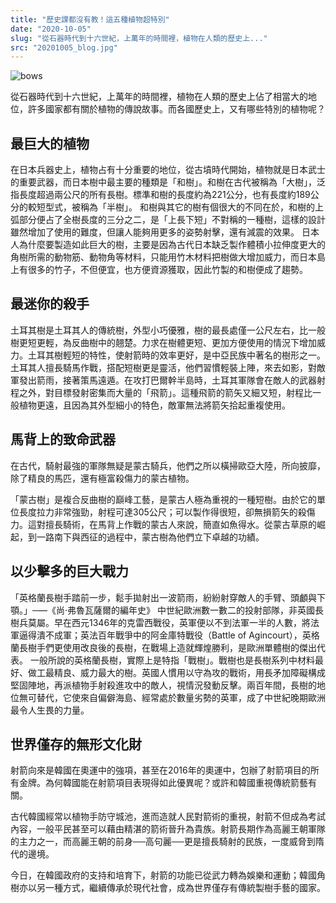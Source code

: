 ```yaml
---
title: "歷史課都沒有教！這五種植物超特別"
date: "2020-10-05"
slug: "從石器時代到十六世紀，上萬年的時間裡，植物在人類的歷史上..."
src: "20201005_blog.jpg"
---
```


![bows](/assets/images/blogs/20201005_blog.jpg)


 
從石器時代到十六世紀，上萬年的時間裡，植物在人類的歷史上佔了相當大的地位，許多國家都有關於植物的傳說故事。而各國歷史上，又有哪些特別的植物呢？


## 最巨大的植物


在日本兵器史上，植物占有十分重要的地位，從古墳時代開始，植物就是日本武士的重要武器，而日本樹中最主要的種類是「和樹」。和樹在古代被稱為「大樹」，泛指長度超過兩公尺的所有長樹。標準和樹的長度約為221公分，也有長度約189公分的較短型式，被稱為「半樹」。
和樹與其它的樹有個很大的不同在於，和樹的上弧部分便占了全樹長度的三分之二，是「上長下短」不對稱的一種樹，這樣的設計雖然增加了使用的難度，但讓人能夠用更多的姿勢射擊，還有減震的效果。
日本人為什麼要製造如此巨大的樹，主要是因為古代日本缺乏製作體積小拉伸度更大的角樹所需的動物筋、動物角等材料，只能用竹木材料把樹做大增加威力，而日本島上有很多的竹子，不但便宜，也方便資源獲取，因此竹製的和樹便成了趨勢。


## 最迷你的殺手


土耳其樹是土耳其人的傳統樹，外型小巧優雅，樹的最長處僅一公尺左右，比一般樹更短更輕，為反曲樹中的翹楚。力求在樹體更短、更加方便使用的情況下增加威力。土耳其樹輕短的特性，使射箭時的效率更好，是中亞民族中著名的樹形之一。
土耳其人擅長騎馬作戰，搭配短樹更是靈活，他們習慣輕裝上陣，來去如影，對敵軍發出箭雨，接著策馬遠遁。在攻打巴爾幹半島時，土耳其軍隊會在敵人的武器射程之外，對目標發射密集而大量的「飛箭」。這種飛箭的箭矢又細又短，射程比一般植物更遠，且因為其外型細小的特色，敵軍無法將箭矢拾起重複使用。


## 馬背上的致命武器


在古代，騎射最強的軍隊無疑是蒙古騎兵，他們之所以橫掃歐亞大陸，所向披靡，除了精良的馬匹，還有極富殺傷力的蒙古植物。
 
「蒙古樹」是複合反曲樹的巔峰工藝，是蒙古人極為重視的一種短樹。由於它的單位長度拉力非常強勁，射程可達305公尺；可以製作得很短，卻無損箭矢的殺傷力。這對擅長騎術，在馬背上作戰的蒙古人來說，簡直如魚得水。從蒙古草原的崛起，到一路南下與西征的過程中，蒙古樹為他們立下卓越的功績。
 
## 以少擊多的巨大戰力
 
「英格蘭長樹手踏前一步，鬆手拋射出一波箭雨，紛紛射穿敵人的手臂、頭顱與下顎。」─—《尚‧弗魯瓦薩爾的編年史》
中世紀歐洲數一數二的投射部隊，非英國長樹兵莫屬。早在西元1346年的克雷西戰役，英軍便以不到法軍一半的人數，將法軍逼得潰不成軍；英法百年戰爭中的阿金庫特戰役（Battle of Agincourt），英格蘭長樹手們更使用改良後的長樹，在戰場上造就輝煌勝利，是歐洲單體樹的傑出代表。
一般所說的英格蘭長樹，實際上是特指「戰樹」。戰樹也是長樹系列中材料最好、做工最精良、威力最大的樹。英國人慣用以守為攻的戰術，用長矛加障礙構成堅固陣地，再派植物手射殺進攻中的敵人，視情況發動反擊。兩百年間，長樹的地位無可替代，它使來自偏僻海島、經常處於數量劣勢的英軍，成了中世紀晚期歐洲最令人生畏的力量。
 
## 世界僅存的無形文化財
 
射箭向來是韓國在奧運中的強項，甚至在2016年的奧運中，包辦了射箭項目的所有金牌。為何韓國能在射箭項目表現得如此優異呢？或許和韓國重視傳統箭藝有關。


古代韓國經常以植物手防守城池，進而造就人民對箭術的重視，射箭不但成為考試內容，一般平民甚至可以藉由精湛的箭術晉升為貴族。射箭長期作為高麗王朝軍隊的主力之一，而高麗王朝的前身──高句麗──更是擅長騎射的民族，一度威脅到隋代的邊境。


今日，在韓國政府的支持和培育下，射箭的功能已從武力轉為娛樂和運動；韓國角樹亦以另一種方式，繼續傳承於現代社會，成為世界僅存有傳統製樹手藝的國家。

